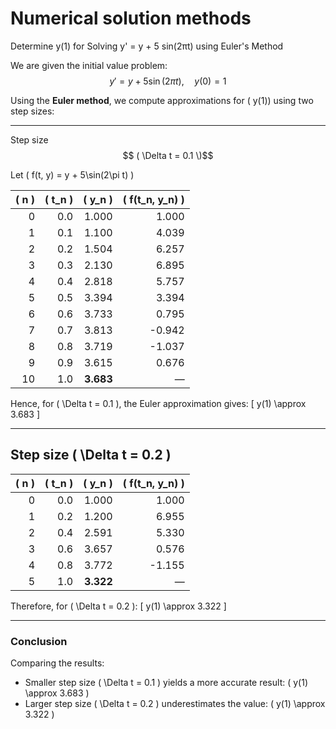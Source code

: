 # Numerical solution methods
Determine y(1) for  Solving y' = y + 5 sin(2πt) using Euler's Method

We are given the initial value problem:
$$
y' = y + 5\sin(2\pi t), \quad y(0) = 1
$$

Using the **Euler method**, we compute approximations for ( y(1)) using two step sizes:

---

Step size $$ ( \Delta t = 0.1 \)$$

Let \( f(t, y) = y + 5\sin(2\pi t) \)

| \( n \) | \( t_n \) | \( y_n \) | \( f(t_n, y_n) \) |
|--------:|----------:|----------:|------------------:|
| 0       | 0.0       | 1.000     | 1.000             |
| 1       | 0.1       | 1.100     | 4.039             |
| 2       | 0.2       | 1.504     | 6.257             |
| 3       | 0.3       | 2.130     | 6.895             |
| 4       | 0.4       | 2.818     | 5.757             |
| 5       | 0.5       | 3.394     | 3.394             |
| 6       | 0.6       | 3.733     | 0.795             |
| 7       | 0.7       | 3.813     | -0.942            |
| 8       | 0.8       | 3.719     | -1.037            |
| 9       | 0.9       | 3.615     | 0.676             |
| 10      | 1.0       | **3.683** | —                 |

Hence, for \( \Delta t = 0.1 \), the Euler approximation gives:
\[
y(1) \approx 3.683
\]

---

## Step size \( \Delta t = 0.2 \)

| \( n \) | \( t_n \) | \( y_n \) | \( f(t_n, y_n) \) |
|--------:|----------:|----------:|------------------:|
| 0       | 0.0       | 1.000     | 1.000             |
| 1       | 0.2       | 1.200     | 6.955             |
| 2       | 0.4       | 2.591     | 5.330             |
| 3       | 0.6       | 3.657     | 0.576             |
| 4       | 0.8       | 3.772     | -1.155            |
| 5       | 1.0       | **3.322** | —                 |

Therefore, for \( \Delta t = 0.2 \):
\[
y(1) \approx 3.322
\]

---

### Conclusion

Comparing the results:

- Smaller step size \( \Delta t = 0.1 \) yields a more accurate result: \( y(1) \approx 3.683 \)
- Larger step size \( \Delta t = 0.2 \) underestimates the value: \( y(1) \approx 3.322 \)


